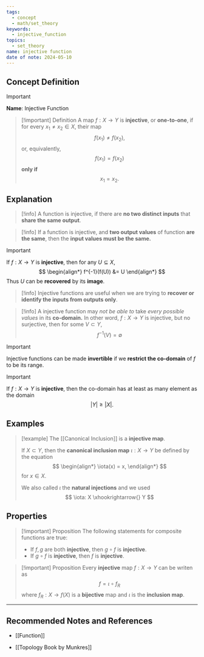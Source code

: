 ```yaml
---
tags:
  - concept
  - math/set_theory
keywords:
  - injective_function
topics:
  - set_theory
name: injective function
date of note: 2024-05-10
---
```


## Concept Definition

>[!important]
>**Name**: Injective Function

>[!important] Definition
>A map $f: X\rightarrow Y$ is **injective**, or **one-to-one**, if for every $x_1 \neq x_2 \in X$, their map $$f(x_1) \neq f(x_2),$$ or, equivalently, $$f(x_1) = f(x_2)$$ **only if** $$x_1 = x_2.$$


## Explanation

>[!info]
>A function is injective, if there are **no two distinct inputs** that **share the same output**.

>[!info]
>If a function is injective, and **two output values** of function **are the same**, then the **input values must be the same.** 

>[!important]
>If $f: X \to Y$ is **injective**, then for any $U  \subseteq X$,
>$$
>\begin{align*}
>f^{-1}(f(U)) &= U
\end{align*}
>$$
>Thus $U$ can be **recovered** by its **image**.

>[!info]
>Injective functions are useful when we are trying to **recover or identify the inputs from outputs only**.


>[!info]
>A injective function may *not be able to* take *every possible values* in its **co-domain.** In other word, $f: X\to Y$ is injective, but no surjective, then for some $V \subset Y$,
>$$
>f^{-1}(V) = \emptyset
>$$


>[!important]
>Injective functions can be made **invertible** if we **restrict the co-domain** of $f$ to be its range. 

>[!important]
>If $f: X\to Y$ is **injective**, then the co-domain has at least as many element as the domain 
>$$
>\lvert Y \rvert \ge \lvert X \rvert.  
>$$

## Examples

>[!example]
>The [[Canonical Inclusion]] is a **injective map**.
>
>If  $X \subset Y$, then the **canonical inclusion map**  $\iota: X \to Y$ be defined by the equation
>$$
> \begin{align*}
> \iota(x) = x,
> \end{align*}
>$$ 
>for $x\in X.$
>
>We also called $\iota$ the **natural injections** and we used 
>$$
>\iota: X \xhookrightarrow{} Y
>$$



## Properties

>[!important] Proposition
>The following statements for composite functions are true:
>
>- If $f, g$ are both **injective**, then $g \circ f$ is **injective**.
>- If $g \circ f$ is **injective**, then $f$ is **injective**.



>[!important] Proposition
> Every **injective** map $f: X \rightarrow Y$ can be writen as $$f = \iota \circ f_{R}$$ where $f_R: X \rightarrow f(X)$ is a **bijective** map and $\iota$ is the **inclusion map**.






-----------
##  Recommended Notes and References

- [[Function]]

- [[Topology Book by Munkres]]
